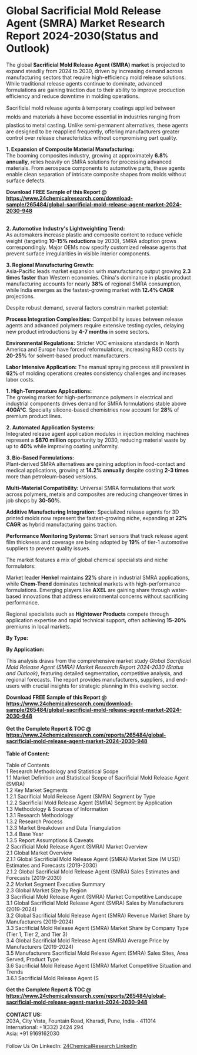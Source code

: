 <h1>Global Sacrificial Mold Release Agent (SMRA) Market Research Report 2024-2030(Status and Outlook)</h1><p>The global <strong>Sacrificial Mold Release Agent (SMRA) market</strong> is projected to expand steadily from 2024 to 2030, driven by increasing demand across manufacturing sectors that require high-efficiency mold release solutions. While traditional release agents continue to dominate, advanced formulations are gaining traction due to their ability to improve production efficiency and reduce downtime in molding operations.</p><p>Sacrificial mold release agents â temporary coatings applied between molds and materials â have become essential in industries ranging from plastics to metal casting. Unlike semi-permanent alternatives, these agents are designed to be reapplied frequently, offering manufacturers greater control over release characteristics without compromising part quality.</p><p><strong>1. Expansion of Composite Material Manufacturing:</strong><br>
The booming composites industry, growing at approximately <strong>6.8% annually</strong>, relies heavily on SMRA solutions for processing advanced materials. From aerospace components to automotive parts, these agents enable clean separation of intricate composite shapes from molds without surface defects.</p><div><b>Download FREE Sample of this Report @ 
            <a href="https://www.24chemicalresearch.com/download-sample/265484/global-sacrificial-mold-release-agent-market-2024-2030-948">
            https://www.24chemicalresearch.com/download-sample/265484/global-sacrificial-mold-release-agent-market-2024-2030-948</a></b></div><br><p><strong>2. Automotive Industry's Lightweighting Trend:</strong><br>
As automakers increase plastic and composite content to reduce vehicle weight (targeting <strong>10-15% reductions</strong> by 2030), SMRA adoption grows correspondingly. Major OEMs now specify customized release agents that prevent surface irregularities in visible interior components.</p><p><strong>3. Regional Manufacturing Growth:</strong><br>
Asia-Pacific leads market expansion with manufacturing output growing <strong>2.3 times faster</strong> than Western economies. China's dominance in plastic product manufacturing accounts for nearly <strong>38%</strong> of regional SMRA consumption, while India emerges as the fastest-growing market with <strong>12.4% CAGR</strong> projections.</p><p>Despite robust demand, several factors constrain market potential:</p><p><strong>Process Integration Complexities:</strong> Compatibility issues between release agents and advanced polymers require extensive testing cycles, delaying new product introductions by <strong>4-7 months</strong> in some sectors.</p><p><strong>Environmental Regulations:</strong> Stricter VOC emissions standards in North America and Europe have forced reformulations, increasing R&amp;D costs by <strong>20-25%</strong> for solvent-based product manufacturers.</p><p><strong>Labor Intensive Application:</strong> The manual spraying process still prevalent in <strong>62%</strong> of molding operations creates consistency challenges and increases labor costs.</p><p><strong>1. High-Temperature Applications:</strong><br>
The growing market for high-performance polymers in electrical and industrial components drives demand for SMRA formulations stable above <strong>400Â°C</strong>. Specialty silicone-based chemistries now account for <strong>28%</strong> of premium product lines.</p><p><strong>2. Automated Application Systems:</strong><br>
Integrated release agent application modules in injection molding machines represent a <strong>$870 million</strong> opportunity by 2030, reducing material waste by up to <strong>40%</strong> while improving coating uniformity.</p><p><strong>3. Bio-Based Formulations:</strong><br>
Plant-derived SMRA alternatives are gaining adoption in food-contact and medical applications, growing at <strong>14.2% annually</strong> despite costing <strong>2-3 times</strong> more than petroleum-based versions.</p><p><strong>Multi-Material Compatibility:</strong> Universal SMRA formulations that work across polymers, metals and composites are reducing changeover times in job shops by <strong>30-50%</strong>.</p><p><strong>Additive Manufacturing Integration:</strong> Specialized release agents for 3D printed molds now represent the fastest-growing niche, expanding at <strong>22% CAGR</strong> as hybrid manufacturing gains traction.</p><p><strong>Performance Monitoring Systems:</strong> Smart sensors that track release agent film thickness and coverage are being adopted by <strong>19%</strong> of tier-1 automotive suppliers to prevent quality issues.</p><p>The market features a mix of global chemical specialists and niche formulators:</p><p>Market leader <strong>Henkel</strong> maintains <strong>22%</strong> share in industrial SMRA applications, while <strong>Chem-Trend</strong> dominates technical markets with high-performance formulations. Emerging players like <strong>AXEL</strong> are gaining share through water-based innovations that address environmental concerns without sacrificing performance.</p><p>Regional specialists such as <strong>Hightower Products</strong> compete through application expertise and rapid technical support, often achieving <strong>15-20%</strong> premiums in local markets.</p><p><strong>By Type:</strong></p><p><strong>By Application:</strong></p><p>This analysis draws from the comprehensive market study <em>Global Sacrificial Mold Release Agent (SMRA) Market Research Report 2024-2030 (Status and Outlook)</em>, featuring detailed segmentation, competitive analysis, and regional forecasts. The report provides manufacturers, suppliers, and end-users with crucial insights for strategic planning in this evolving sector.</p><div><b>Download FREE Sample of this Report @ 
            <a href="https://www.24chemicalresearch.com/download-sample/265484/global-sacrificial-mold-release-agent-market-2024-2030-948">
            https://www.24chemicalresearch.com/download-sample/265484/global-sacrificial-mold-release-agent-market-2024-2030-948</a></b></div><br><div><b>Get the Complete Report & TOC @ 
            <a href="https://www.24chemicalresearch.com/reports/265484/global-sacrificial-mold-release-agent-market-2024-2030-948">
            https://www.24chemicalresearch.com/reports/265484/global-sacrificial-mold-release-agent-market-2024-2030-948</a></b></div><br>
            <b>Table of Content:</b><p>Table of Contents<br />
1 Research Methodology and Statistical Scope<br />
1.1 Market Definition and Statistical Scope of Sacrificial Mold Release Agent (SMRA)<br />
1.2 Key Market Segments<br />
1.2.1 Sacrificial Mold Release Agent (SMRA) Segment by Type<br />
1.2.2 Sacrificial Mold Release Agent (SMRA) Segment by Application<br />
1.3 Methodology & Sources of Information<br />
1.3.1 Research Methodology<br />
1.3.2 Research Process<br />
1.3.3 Market Breakdown and Data Triangulation<br />
1.3.4 Base Year<br />
1.3.5 Report Assumptions & Caveats<br />
2 Sacrificial Mold Release Agent (SMRA) Market Overview<br />
2.1 Global Market Overview<br />
2.1.1 Global Sacrificial Mold Release Agent (SMRA) Market Size (M USD) Estimates and Forecasts (2019-2030)<br />
2.1.2 Global Sacrificial Mold Release Agent (SMRA) Sales Estimates and Forecasts (2019-2030)<br />
2.2 Market Segment Executive Summary<br />
2.3 Global Market Size by Region<br />
3 Sacrificial Mold Release Agent (SMRA) Market Competitive Landscape<br />
3.1 Global Sacrificial Mold Release Agent (SMRA) Sales by Manufacturers (2019-2024)<br />
3.2 Global Sacrificial Mold Release Agent (SMRA) Revenue Market Share by Manufacturers (2019-2024)<br />
3.3 Sacrificial Mold Release Agent (SMRA) Market Share by Company Type (Tier 1, Tier 2, and Tier 3)<br />
3.4 Global Sacrificial Mold Release Agent (SMRA) Average Price by Manufacturers (2019-2024)<br />
3.5 Manufacturers Sacrificial Mold Release Agent (SMRA) Sales Sites, Area Served, Product Type<br />
3.6 Sacrificial Mold Release Agent (SMRA) Market Competitive Situation and Trends<br />
3.6.1 Sacrificial Mold Release Agent (S</p><div><b>Get the Complete Report & TOC @ 
            <a href="https://www.24chemicalresearch.com/reports/265484/global-sacrificial-mold-release-agent-market-2024-2030-948">
            https://www.24chemicalresearch.com/reports/265484/global-sacrificial-mold-release-agent-market-2024-2030-948</a></b></div><br><b>CONTACT US:</b><br>
            203A, City Vista, Fountain Road, Kharadi, Pune, India - 411014<br>
            International: +1(332) 2424 294<br>
            Asia: +91 9169162030 <br><br>
            Follow Us On LinkedIn: <a href="https://www.linkedin.com/company/24chemicalresearch/">24ChemicalResearch LinkedIn</a>